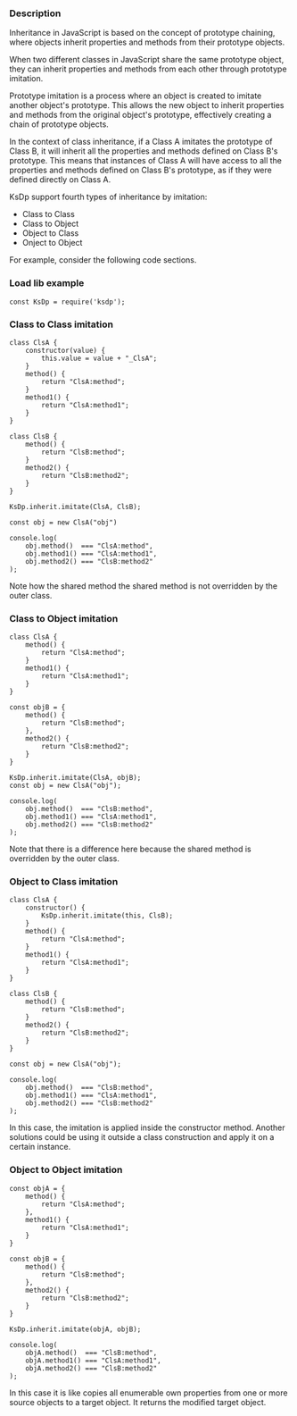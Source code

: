 ### Description

Inheritance in JavaScript is based on the concept of prototype chaining, where objects inherit properties and methods from their prototype objects.

When two different classes in JavaScript share the same prototype object, they can inherit properties and methods from each other through prototype imitation.

Prototype imitation is a process where an object is created to imitate another object's prototype. This allows the new object to inherit properties and methods from the original object's prototype, effectively creating a chain of prototype objects.

In the context of class inheritance, if a Class A imitates the prototype of Class B, it will inherit all the properties and methods defined on Class B's prototype. This means that instances of Class A will have access to all the properties and methods defined on Class B's prototype, as if they were defined directly on Class A.

KsDp support fourth types of inheritance by imitation:  

- Class to Class
- Class to Object
- Object to Class
- Onject to Object

For example, consider the following code sections.

### Load lib example
```Js
const KsDp = require('ksdp');
```

### Class to Class imitation 
```Js
class ClsA {
    constructor(value) {
        this.value = value + "_ClsA";
    }
    method() {
        return "ClsA:method";
    }
    method1() {
        return "ClsA:method1";
    }
}

class ClsB {
    method() {
        return "ClsB:method";
    }
    method2() {
        return "ClsB:method2";
    }
}

KsDp.inherit.imitate(ClsA, ClsB);
        
const obj = new ClsA("obj")

console.log( 
    obj.method()  === "ClsA:method",
    obj.method1() === "ClsA:method1",
    obj.method2() === "ClsB:method2"
);
```
Note how the shared method the shared method is not overridden by the outer class.

### Class to Object imitation 
```Js
class ClsA {
    method() {
        return "ClsA:method";
    }
    method1() {
        return "ClsA:method1";
    }
}

const objB = {
    method() {
        return "ClsB:method";
    },
    method2() {
        return "ClsB:method2";
    }
}

KsDp.inherit.imitate(ClsA, objB);
const obj = new ClsA("obj");

console.log( 
    obj.method()  === "ClsB:method",
    obj.method1() === "ClsA:method1",
    obj.method2() === "ClsB:method2"
);
```
Note that there is a difference here because the shared method is overridden by the outer class.

### Object to Class imitation 
```Js
class ClsA {
    constructor() {
        KsDp.inherit.imitate(this, ClsB);
    }
    method() {
        return "ClsA:method";
    }
    method1() {
        return "ClsA:method1";
    }
}

class ClsB {
    method() {
        return "ClsB:method";
    }
    method2() {
        return "ClsB:method2";
    }
}

const obj = new ClsA("obj");

console.log( 
    obj.method()  === "ClsB:method",
    obj.method1() === "ClsA:method1",
    obj.method2() === "ClsB:method2"
);
```
In this case, the imitation is applied inside the constructor method. Another solutions could be using it outside a class construction and apply it on a certain instance.

### Object to Object imitation 

```Js
const objA = {
    method() {
        return "ClsA:method";
    },
    method1() {
        return "ClsA:method1";
    }
}

const objB = {
    method() {
        return "ClsB:method";
    },
    method2() {
        return "ClsB:method2";
    }
}

KsDp.inherit.imitate(objA, objB);

console.log( 
    objA.method()  === "ClsB:method",
    objA.method1() === "ClsA:method1",
    objA.method2() === "ClsB:method2"
);
```
In this case it is like copies all enumerable own properties from one or more source objects to a target object. It returns the modified target object.